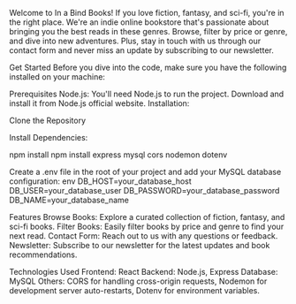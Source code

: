 Welcome to In a Bind Books!  If you love fiction, fantasy, and sci-fi, you're in the right place. We're an indie online bookstore that's passionate about bringing you the best reads in these genres. Browse, filter by price or genre, and dive into new adventures. Plus, stay in touch with us through our contact form and never miss an update by subscribing to our newsletter.

Get Started
Before you dive into the code, make sure you have the following installed on your machine:

Prerequisites
Node.js: You'll need Node.js to run the project. Download and install it from Node.js official website.
Installation:

Clone the Repository

Install Dependencies:

npm install
npm install express mysql cors nodemon dotenv

Create a .env file in the root of your project and add your MySQL database configuration:
env
DB_HOST=your_database_host
DB_USER=your_database_user
DB_PASSWORD=your_database_password
DB_NAME=your_database_name


Features
Browse Books: Explore a curated collection of fiction, fantasy, and sci-fi books.
Filter Books: Easily filter books by price and genre to find your next read.
Contact Form: Reach out to us with any questions or feedback.
Newsletter: Subscribe to our newsletter for the latest updates and book recommendations.

Technologies Used
Frontend: React
Backend: Node.js, Express
Database: MySQL
Others: CORS for handling cross-origin requests, Nodemon for development server auto-restarts, Dotenv for environment variables.